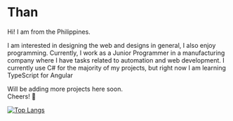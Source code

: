 # Than

Hi! I am from the Philippines.

I am interested in designing the web and designs in general, I also enjoy programming.
Currently, I work as a Junior Programmer in a manufacturing company where I have tasks
related to automation and web development.
I currently use C# for the majority of my projects, but right now I am learning TypeScript for Angular

Will be adding more projects here soon.
<br> Cheers! :beer:

[![Top Langs](https://github-readme-stats.vercel.app/api/top-langs/?username=ranthanz&layout=compact&theme=radical)](https://github.com/anuraghazra/github-readme-stats)
